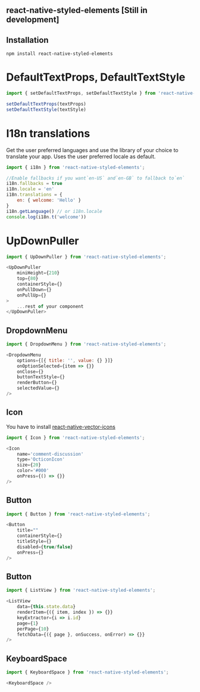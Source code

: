 ## react-native-styled-elements [Still in development]

## Installation

```
npm install react-native-styled-elements
```

# DefaultTextProps, DefaultTextStyle

```js
import { setDefaultTextProps, setDefaultTextStyle } from 'react-native-styled-elements';

setDefaultTextProps(textProps)
setDefaultTextStyle(textStyle)
```

#  I18n translations
Get the user preferred languages and use the library of your choice to translate your app. Uses the user preferred locale as default.

```js
import { i18n } from 'react-native-styled-elements';

//Enable fallbacks if you want`en-US` and`en-GB` to fallback to`en`
i18n.fallbacks = true
i18n.locale = 'en'
i18n.translations = {
    en: { welcome: 'Hello' }
}
i18n.getLanguage() // or i18n.locale
console.log(i18n.t('welcome'))
```

# UpDownPuller

```js
import { UpDownPuller } from 'react-native-styled-elements';

<UpDownPuller
    miniHeight={210}
    top={80}
    containerStyle={}
    onPullDown={}
    onPullUp={}
>
    ...rest of your component
</UpDownPuller>
```

## DropdownMenu

```js
import { DropdownMenu } from 'react-native-styled-elements';

<DropdownMenu
    options={[{ title: '', value: {} }]}
    onOptionSelected={item => {}}
    onClose={}
    buttonTextStyle={}
    renderButton={}
    selectedValue={}
/>
```


## Icon
You have to install [react-native-vector-icons](https://github.com/oblador/react-native-vector-icons)

```js
import { Icon } from 'react-native-styled-elements';

<Icon
    name='comment-discussion'
    type='OcticonIcon'
    size={20}
    color='#000'
    onPress={() => {}}
/>
```

## Button
```js
import { Button } from 'react-native-styled-elements';

<Button
    title=""
    containerStyle={}
    titleStyle={}
    disabled={true/false}
    onPress={}
/>
```

## Button
```js
import { ListView } from 'react-native-styled-elements';

<ListView
    data={this.state.data}
    renderItem={({ item, index }) => {}}
    keyExtractor={i => i.id}
    page={1}
    perPage={10}
    fetchData={({ page }, onSuccess, onError) => {}}
/>
```

## KeyboardSpace
```js
import { KeyboardSpace } from 'react-native-styled-elements';

<KeyboardSpace />
```
